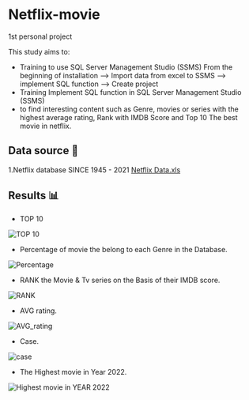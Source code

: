 # Netflix-movie
1st personal project

This study aims to:

- Training to use SQL Server Management Studio (SSMS) From the beginning of installation --> Import data from excel to SSMS --> implement SQL function --> Create project 
- Training Implement SQL function in SQL Server Management Studio (SSMS) 
- to find interesting content such as Genre, movies or series with the highest average rating, Rank with IMDB Score and Top 10 The best movie in netflix.

## Data source 📁

1.Netflix database SINCE 1945 - 2021 [Netflix Data.xls](https://github.com/kwatcharapong2543/Netflix-movie/files/14229613/Netflix.Data.xls)

## Results 📊


- TOP 10

![TOP 10](https://github.com/kwatcharapong2543/Netflix-movie/assets/158846091/36c7927d-8b02-4a32-af2a-3184b6ec1865)


- Percentage of movie the belong to each Genre in the Database.

![Percentage](https://github.com/kwatcharapong2543/Netflix-movie/assets/158846091/3ca27f81-a619-4f60-8e3d-603679d3e35b)


- RANK the Movie & Tv series on the Basis of their IMDB score.

![RANK](https://github.com/kwatcharapong2543/Netflix-movie/assets/158846091/eed7c564-b7d1-47eb-aa88-9de57074692c)


- AVG rating.

![AVG_rating](https://github.com/kwatcharapong2543/Netflix-movie/assets/158846091/e25e82bf-877b-43e1-8803-fd8b1a1e3198)


- Case.

![case](https://github.com/kwatcharapong2543/Netflix-movie/assets/158846091/2df5a7cf-995e-47d0-b822-a836e2222b39)


- The Highest movie in Year 2022.

![Highest movie in YEAR 2022](https://github.com/kwatcharapong2543/Netflix-movie/assets/158846091/b89f45e0-70b3-4cb7-9b96-32f01e9fef22)



